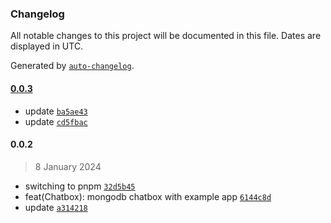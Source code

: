 ### Changelog

All notable changes to this project will be documented in this file. Dates are displayed in UTC.

Generated by [`auto-changelog`](https://github.com/CookPete/auto-changelog).

#### [0.0.3](https://github.com/drivly/chatbox/compare/0.0.2...0.0.3)

- update [`ba5ae43`](https://github.com/drivly/chatbox/commit/ba5ae43715562dab398cbe367c12a702f35fecb5)
- update [`cd5fbac`](https://github.com/drivly/chatbox/commit/cd5fbac9c3f46b1093086293710da73bb459bfc5)

#### 0.0.2

> 8 January 2024

- switching to pnpm [`32d5b45`](https://github.com/drivly/chatbox/commit/32d5b459970060cd89d93b729401ff6df102b9c3)
- feat(Chatbox): mongodb chatbox with example app [`6144c8d`](https://github.com/drivly/chatbox/commit/6144c8df5d90939db2dab6c73ca7f2334c2c4975)
- update [`a314218`](https://github.com/drivly/chatbox/commit/a314218b032bc6440c630a7e9a9f1f1e7697095a)
